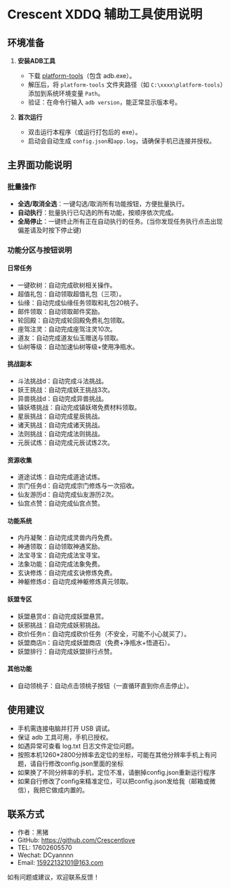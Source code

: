 
# Crescent XDDQ 辅助工具使用说明

## 环境准备
1. **安装ADB工具**
   - 下载 [platform-tools](https://developer.android.com/studio/releases/platform-tools)（包含 adb.exe）。
   - 解压后，将 `platform-tools` 文件夹路径（如 `C:\xxxx\platform-tools`）添加到系统环境变量 `Path`。
   - 验证：在命令行输入 `adb version`，能正常显示版本号。

2. **首次运行**
   - 双击运行本程序（或运行打包后的 exe）。
   - 启动会自动生成 `config.json`和`app.log`，请确保手机已连接并授权。

## 主界面功能说明

### 批量操作
- **全选/取消全选**：一键勾选/取消所有功能按钮，方便批量执行。
- **自动执行**：批量执行已勾选的所有功能，按顺序依次完成。
- **全局停止**：一键终止所有正在自动执行的任务。(当你发现任务执行点击出现偏差请及时按下停止键)

### 功能分区与按钮说明

#### 日常任务
- 一键砍树：自动完成砍树相关操作。
- 超值礼包：自动领取超值礼包（三项）。
- 仙缘：自动完成仙缘任务领取和礼包20桃子。
- 邮件领取：自动领取邮件奖励。
- 轮回殿：自动完成轮回殿免费礼包领取。
- 座驾注灵：自动完成座驾注灵10次。
- 道友：自动完成道友仙玉赠送与领取。
- 仙树等级：自动加速仙树等级+使用净瓶水。

#### 挑战副本
- 斗法挑战d：自动完成斗法挑战。
- 妖王挑战：自动完成妖王挑战3次。
- 异兽挑战d：自动完成异兽挑战。
- 镇妖塔挑战：自动完成镇妖塔免费材料领取。
- 星辰挑战：自动完成星辰挑战。
- 诸天挑战：自动完成诸天挑战。
- 法则挑战：自动完成法则挑战。
- 元辰试炼：自动完成元辰试炼2次。

#### 资源收集
- 道途试炼：自动完成道途试炼。
- 宗门任务d：自动完成宗门修炼与一次招收。
- 仙友游历d：自动完成仙友游历2次。
- 仙宫点赞：自动完成仙宫点赞。

#### 功能系统
- 内丹凝聚：自动完成灵兽内丹免费。
- 神通领取：自动领取神通奖励。
- 法宝寻宝：自动完成法宝寻宝。
- 法象功能：自动完成法象免费。
- 玄诀修炼：自动完成玄诀修炼免费。
- 神躯修炼d：自动完成神躯修炼真元领取。

#### 妖盟专区
- 妖盟悬赏d：自动完成妖盟悬赏。
- 妖邪挑战：自动完成妖邪挑战。
- 砍价任务n：自动完成砍价任务（不安全，可能不小心就买了）。
- 妖盟商店n：自动完成妖盟商店（免费+净瓶水+悟道石）。
- 妖盟排行：自动完成妖盟排行点赞。

#### 其他功能
- 自动领桃子：自动点击领桃子按钮（一直循环直到你点击停止）。

## 使用建议
- 手机需连接电脑并打开 USB 调试。
- 保证 adb 工具可用，手机已授权。
- 如遇异常可查看 log.txt 日志文件定位问题。
- 按照本机1260*2800分辨率去定位的坐标，可能在其他分辨率手机上有问题，请自行修改config.json里面的坐标
- 如果换了不同分辨率的手机，定位不准，请删掉config.json重新运行程序
- 如果自行修改了config来精准定位，可以把config.json发给我（邮箱或微信），我把它做成内置的。

## 联系方式
- 作者：黑猪
- GitHub: https://github.com/Crescentlove
- TEL: 17602605570
- Wechat: DCyannnn
- Email: 15922132101@163.com

如有问题或建议，欢迎联系反馈！
